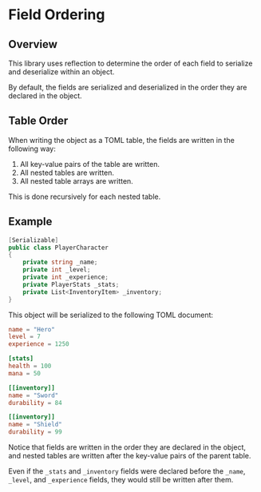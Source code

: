 # Field Ordering

## Overview

This library uses reflection to determine the order of each field to serialize and deserialize within an object.

By default, the fields are serialized and deserialized in the order they are declared in the object.

## Table Order

When writing the object as a TOML table, the fields are written in the following way:

1. All key-value pairs of the table are written.
2. All nested tables are written.
3. All nested table arrays are written.

This is done recursively for each nested table.

## Example

```csharp
[Serializable]
public class PlayerCharacter
{
    private string _name;
    private int _level;
    private int _experience;
    private PlayerStats _stats;
    private List<InventoryItem> _inventory;
}
```

This object will be serialized to the following TOML document:

```toml
name = "Hero"
level = 7
experience = 1250

[stats]
health = 100
mana = 50

[[inventory]]
name = "Sword"
durability = 84

[[inventory]]
name = "Shield"
durability = 99
```

Notice that fields are written in the order they are declared in the object, and nested tables are written after the key-value pairs of the parent table.

Even if the `_stats` and `_inventory` fields were declared before the `_name`, `_level`, and `_experience` fields, they would still be written after them.
